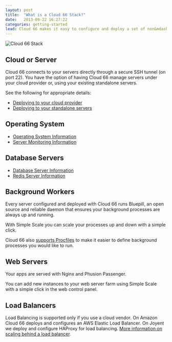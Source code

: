 ```yaml
---
layout: post
title:  "What is a Cloud 66 Stack?"
date:   2013-09-22 16:27:22
categories: getting-started
lead: Cloud 66 makes it easy to configure and deploy a set of non&mdash;proprietary tools in order to run and manage your apps
---
```



![Cloud 66 Stack](http://cdn.cloud66.com.s3.amazonaws.com/images/help/cloud66_stack.png)

## Cloud or Server

Cloud 66 connects to your servers directly through a secure SSH tunnel (on port 22).
You have the option of having Cloud 66 manage servers under your cloud provider or, using your existing standalone servers.

See the following for appropriate details:

- [Deploying to your cloud provider](/cloud-providers/supported-cloud-providers.html)
- [Deploying to your standalone servers](/stacks/standalone-servers.html)

## Operating System
- [Operating System Information](/stacks/operating-system-information.html)
- [Server Monitoring Information](/stacks/server-monitoring.html)

## Database Servers
- [Database Server Information](/stacks/databases.html)
- [Redis Server Information](/stacks/database-redis.html)

## Background Workers
Every server configured and deployed with Cloud 66 runs Bluepill, an open source and reliable daemon that ensures your background processes are always up and running.

With Simple Scale you can scale your processes up and down with a simple click.

Cloud 66 also [supports Procfiles](/stack-features/proc-files.html) to make it easier to define background processes you would like to run.

## Web Servers
Your apps are served with Nginx and Phusion Passenger.

You can add new instances to your web server farm using Simple Scale with a simple click in the web control panel.

## Load Balancers
Load Balancing is supported only if you use a cloud vendor. On Amazon Cloud 66 deploys and configures an AWS Elastic Load Balancer. On Joyent we deploy and configure HAProxy for load balancing. [More information on scaling behind a load balancer](/stack-features/horizontal-scaling.html).